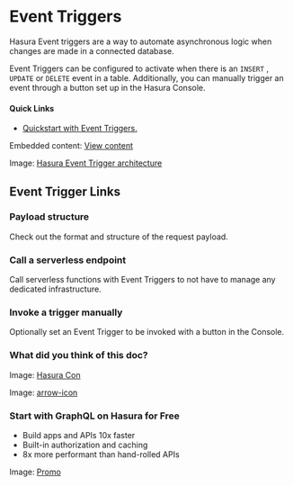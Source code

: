 # Event Triggers

Hasura Event triggers are a way to automate asynchronous logic when changes are made in a connected database.

Event Triggers can be configured to activate when there is an `INSERT` , `UPDATE` or `DELETE` event in a table. Additionally, you can manually trigger an event through a button set up in the Hasura Console.

#### Quick Links

- [ Quickstart with Event Triggers. ](https://hasura.io/docs/latest/event-triggers/quickstart/)


Embedded content: [ View content ](https://www.youtube.com/embed/9vZeQ5tHiQo?enablejsapi=1&origin=https://hasura.io)

Image: [ Hasura Event Trigger architecture ](https://hasura.io/docs/assets/images/data-triggers-arch-1f34cc10f2174a0649406af40c219f42.png)

## Event Trigger Links​

### Payload structure

Check out the format and structure of the request payload.

### Call a serverless endpoint

Call serverless functions with Event Triggers to not have to manage any dedicated infrastructure.

### Invoke a trigger manually

Optionally set an Event Trigger to be invoked with a button in the Console.

### What did you think of this doc?

Image: [ Hasura Con ](https://res.cloudinary.com/dh8fp23nd/image/upload/v1686154570/hasura-con-2023/has-con-light-date_r2a2ud.png)

Image: [ arrow-icon ](https://res.cloudinary.com/dh8fp23nd/image/upload/v1683723549/main-web/chevron-right_ldbi7d.png)

### Start with GraphQL on Hasura for Free

- Build apps and APIs 10x faster
- Built-in authorization and caching
- 8x more performant than hand-rolled APIs


Image: [ Promo ](https://hasura.io/docs/assets/images/hasura-free-ff60e409244e0ea12b5a3045d1a9096b.png)